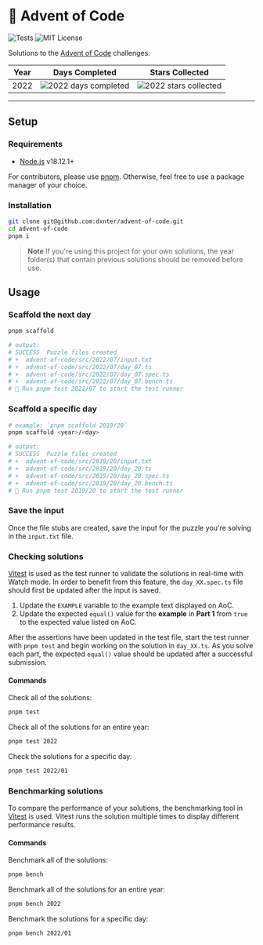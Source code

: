 # 🎄 Advent of Code

![Tests](https://github.com/dxnter/advent-of-code/actions/workflows/test.yml/badge.svg)
![MIT License](https://img.shields.io/badge/license-MIT-blue.svg?label=License&style=flat)

Solutions to the [Advent of Code](https://adventofcode.com/) challenges.

| Year | Days Completed | Stars Collected   |
|---|---|---|
| 2022 | ![2022 days completed](https://img.shields.io/badge/days%20completed-9-red&year=2022) | ![2022 stars collected](https://img.shields.io/badge/stars%20⭐-19-yellow&year=2022) |

---

## Setup

### Requirements

- [Node.js](https://nodejs.org/en/) v18.12.1+

For contributors, please use [pnpm](https://pnpm.js.org/). Otherwise, feel free to use a package manager of your choice.

### Installation

```bash
git clone git@github.com:dxnter/advent-of-code.git
cd advent-of-code
pnpm i
```

> **Note**
> If you're using this project for your own solutions, the year folder(s) that contain previous solutions should be removed before use.

## Usage

### Scaffold the next day

```sh
pnpm scaffold

# output:
# SUCCESS  Puzzle files created
# +  advent-of-code/src/2022/07/input.txt
# +  advent-of-code/src/2022/07/day_07.ts
# +  advent-of-code/src/2022/07/day_07.spec.ts
# +  advent-of-code/src/2022/07/day_07.bench.ts
# 🎄 Run pnpm test 2022/07 to start the test runner
```

### Scaffold a specific day

```sh
# example: `pnpm scaffold 2019/20`
pnpm scaffold <year>/<day>

# output:
# SUCCESS  Puzzle files created
# +  advent-of-code/src/2019/20/input.txt
# +  advent-of-code/src/2019/20/day_20.ts
# +  advent-of-code/src/2019/20/day_20.spec.ts
# +  advent-of-code/src/2019/20/day_20.bench.ts
# 🎄 Run pnpm test 2019/20 to start the test runner
```

### Save the input

Once the file stubs are created, save the input for the puzzle you're solving in the `input.txt` file.

### Checking solutions

[Vitest](https://vitest.dev/) is used as the test runner to validate the solutions in real-time with Watch mode. In order to benefit from this feature, the `day_XX.spec.ts` file should first be updated after the input is saved.

1. Update the `EXAMPLE` variable to the example text displayed on AoC.
2. Update the expected `equal()` value for the **example** in **Part 1** from `true` to the expected value listed on AoC.

After the assertions have been updated in the test file, start the test runner with `pnpm test` and begin working on the solution in `day_XX.ts`. As you solve each part, the expected `equal()` value should be updated after a successful submission.

#### Commands

Check all of the solutions:

```bash
pnpm test
```

Check all of the solutions for an entire year:

```bash
pnpm test 2022
```

Check the solutions for a specific day:

```bash
pnpm test 2022/01
```

### Benchmarking solutions

To compare the performance of your solutions, the benchmarking tool in [Vitest](https://vitest.dev/) is used. Vitest runs the solution multiple times to display different performance results.

#### Commands

Benchmark all of the solutions:

```bash
pnpm bench
```

Benchmark all of the solutions for an entire year:

```bash
pnpm bench 2022
```

Benchmark the solutions for a specific day:

```bash
pnpm bench 2022/01
```
